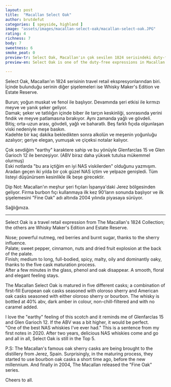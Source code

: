 ```yaml
---
layout: post
title:  "Macallan Select Oak"
author: brutdefut
categories: [ speyside, highland ]
image: "assets/images/macallan-select-oak/macallan-select-oak.JPG"
rating: 4
richness: 7
body: 7
sweetness: 6
smoke_peat: 0
preview-tr: Select Oak, Macallan'ın çok sevilen 1824 serisindeki duty-free ekspresyonlardan biri.        
preview-en: Select Oak is one of the duty-free expressions in Macallan's much-loved 1824 series.  
     
---
```


Select Oak, Macallan'ın 1824 serisinin travel retail ekspresyonlarından biri. İçinde bulunduğu serinin diğer şişelemeleri ise Whisky Maker's Edition ve Estate Reserve.   

Burun; yoğun muskat ve fenol ile başlıyor. Devamında şeri etkisi ile kırmızı meyve ve yanık şeker geliyor.  
Damak; şeker ve tatlılığın içinde biber ile tarçın keskinliği, sonrasında yerini fındık ve meyve patlamasına bırakıyor. Aynı zamanda yağlı ve gövdeli.  
Bitiş; orta-uzun arası, gövdeli, yağlı ve baharatlı. Beş farklı fıçıda olgunlaşan viski nedeniyle meşe baskın.  
Kadehte bir kaç dakika bekledikten sonra alkolün ve meşenin yoğunluğu azalıyor; geriye elegan, yumuşak ve çiçeksi notalar kalıyor.  

Çok sevdiğim "earthy" karaktere sahip ve bu yönüyle Glenfarclas 15 ve Glen Garioch 12 ile benzeşiyor. (ABV biraz daha yüksek tutulsa mükemmel olurmuş)   
Eski notlarda "bu ara içtiğim en iyi NAS viskilerden" olduğunu yazmışım. Aradan geçen iki yılda bir çok güzel NAS içtim ve yelpaze genişledi. Tüm listeyi düşünürsem kesinlikle ilk beşe girecektir.    

Dip Not: 
Macallan'ın meşhur şeri fıçıları İspanya'daki Jerez bölgesinden geliyor. Firma burbon fıçı kullanmaya ilk kez 90'ların sonunda başlıyor ve ilk şişelemesini "Fine Oak" adı altında 2004 yılında piyasaya sürüyor.  

Sağlığınıza.  
   
-----------------------------------------------

<p id="english"></p>

Select Oak is a travel retail expression from The Macallan's 1824 Collection; the others are Whisky Maker's Edition and Estate Reserve.   

Nose; powerful nutmeg, red berries and burnt sugar, thanks to the sherry influence.  
Palate; sweet pepper, cinnamon, nuts and dried fruit explosion at the back of the palate.  
Finish; medium to long, full-bodied, spicy, malty, oily and dominantly oaky, thanks to the five cask maturation process.  
After a few minutes in the glass, phenol and oak disappear. A smooth, floral and elegant feeling stays.  

The Macallan Select Oak is matured in five different casks; a combination of first-fill European oak casks seasoned with oloroso sherry and American oak casks seasoned with either oloroso sherry or bourbon. The whisky is bottled at 40% abv, dark amber in colour, non-chill-filtered and with no caramel added.  

I love the "earthy" feeling of this scotch and it reminds me of Glenfarclas 15 and Glen Garioch 12. If the ABV was a bit higher, it would be perfect.     
"One of the best NAS whiskies I've ever had." This is a sentence from my first notes in 2020. After two years, delicious NAS whiskies come and go and all in all, Select Oak is still in the Top 5.    

P.S:
The Macallan's famous oak sherry casks are being brought to the distillery from Jerez, Spain. Surprisingly, in the maturing process, they started to use bourbon oak casks a short time ago, before the new millennium. And finally in 2004, The Macallan released the "Fine Oak" series.  

Cheers to all.             
  
